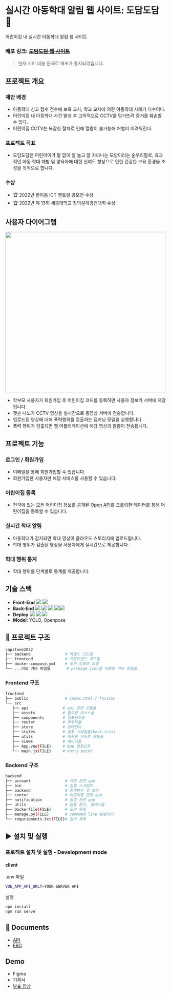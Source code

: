 # 실시간 아동학대 알림 웹 사이트: 도담도담 🍼

어린이집 내 실시간 아동학대 알림 웹 사이트

### 배포 링크: ~~[도담도담 웹 사이트](http://3.39.165.135/)~~
> 현재 서버 비용 문제로 배포가 중지되었습니다.

## 프로젝트 개요

### 제안 배경
- 아동학대 신고 접수 건수에 보육 교사, 학교 교사에 의한 아동학대 사례가 다수이다.
- 어린이집 내 아동학대 사건 발생 후 고의적으로 CCTV를 망가뜨려 증거를 훼손할 수 있다.
- 어린이집 CCTV는 복잡한 절차로 인해 열람이 불가능해 처벌이 어려워진다.

### 프로젝트 목표
- 도담도담은 어린아이가 탈 없이 잘 놀고 잘 자라나는 모양이라는 순우리말로, 효과적인 아동 학대 예방 및 양육자에 대한 신뢰도 향상으로 인한 건강한 보육 환경을 조성을 목적으로 합니다.

### 수상
- 🏆 2022년 한이음 ICT 멘토링 공모전 수상
- 🏆 2022년 제 13회 세종대학교 창의설계경진대회 수상

## 사용자 다이어그램
<img src="https://user-images.githubusercontent.com/80238096/226498859-d5066954-ae7f-4445-a014-d697feccbfd3.png" width="500px" />

- 학부모 사용자가 회원가입 후 어린이집 코드를 등록하면 사용자 정보가 서버에 저장됩니다.
- 젯슨 나노가 CCTV 영상을 실시간으로 동영상 서버에 전송합니다.
- 업로드된 영상에 대해 폭력행위를 검출하는 딥러닝 모델을 실행합니다.
- 폭력 행위가 검출되면 웹 어플리케이션에 해당 영상과 알람이 전송됩니다.

## 프로젝트 기능
### 로그인 / 회원가입
- 이메일을 통해 회원가입할 수 있습니다.
- 회원가입한 사용자만 해당 서비스를 사용할 수 있습니다.
### 어린이집 등록
- 전국에 있는 모든 어린이집 정보를 공개된 [Open API](https://www.data.go.kr/data/15013108/standard.do)를 크롤링한 데이터를 통해 어린이집을 등록할 수 있습니다.
### 실시간 학대 알림
- 아동학대가 감지되면 학대 영상이 클라우드 스토리지에 업로드됩니다.
- 학대 행위가 검출된 영상을 사용자에게 실시간으로 제공합니다.
### 학대 행위 통계
- 학대 행위를 단계별로 통계를 제공합니다.

## 기술 스택

- **Front-End** <img src="https://img.shields.io/badge/Vue.js-4FC08D?style=flat&logo=Vue.js&logoColor=white"> <img src="https://img.shields.io/badge/NGINX-009639?style=flat&logo=NGINX&logoColor=white">
- **Back-End** <img src="https://img.shields.io/badge/Django-092E20?style=flat&logo=Django&logoColor=white"> <img src="https://img.shields.io/badge/Redis-DC382D?style=flat&logo=Redis&logoColor=white"> <img src="https://img.shields.io/badge/Celery-37814A?style=flat&logo=Celery&logoColor=white"> <img src="https://img.shields.io/badge/SQLite-003B57?style=flat&logo=SQLite&logoColor=white"><img src="https://img.shields.io/badge/Socket.io-010101?style=flat&logo=Socket.io&logoColor=white">
- **Deploy** <img src="https://img.shields.io/badge/Docker-2496ED?style=flat&logo=Docker&logoColor=white"> <img src="https://img.shields.io/badge/EC2-010101?style=flat&logo=EC2&logoColor=white"> <img src="https://img.shields.io/badge/AmazonS3-569A31?style=flat&logo=AmazonS3&logoColor=white">
- **Model**: YOLO, Openpose

 ## 📁 프로젝트 구조
 
 ```bash
capstone2022
├── backend               # 백엔드 코드들
├── frontend              # 프론트엔드 코드들
├── docker-compose.yml    # 도커 컴포즈 파일
└── ...이외 기타 파일들       # package.json을 비롯한 기타 파일들
```

 ### Frontend 구조
 
 ```bash
frontend
├── public                # index.html / favicon
└── src
    ├── api               # api 관련 모듈들
    ├── assets            # 필요한 리소스들
    ├── components        # 컴포넌트들
    ├── router            # 라우터들
    ├── store             # 상태관리
    ├── styles            # 공통 스타일들(base.scss)
    ├── utils             # 재사용 가능한 모듈들
    ├── views             # 페이지들
    ├── App.vue(FILE)     # App 컴포넌트
    └── main.js(FILE)     # entry point
```

 ### Backend 구조
 
 ```bash
backend
├── account               # 계정 관련 app
├── bin                   # 실행 스크립트
├── backend               # 환경변수 및 설정
├── center                # 어린이집 관련 app
├── notification          # 알림 관련 app
├── utils                 # 범용 함수, 클래스들
├── Dockerfile(FILE)      # 도커 파일
├── manage.py(FILE)       # command line 유틸리티
└── requriements.txt(FILE)# 설치 목록
```

 ## ▶️ 설치 및 실행
 
 ### 프로젝트 설치 및 실행 - Development mode
 #### client
.env 파일
```bash
VUE_APP_API_URLT=YOUR SERVER API
 ```
 실행
 ```bash
 npm install
 npm run serve
 ```
 
 ## 📘 Documents
 - [API](https://www.notion.so/API-d2e04d68815647699d0ce1800a87bcda)
 - [ERD](https://www.notion.so/ERD-291d5a3832c24b049f793ea4f21406ed)

## Demo
- Figma
- 기획서
- [발표 영상](https://www.youtube.com/watch?v=cUjmKBDj_mQ&t=24s)
